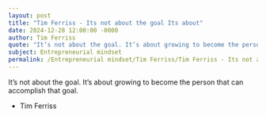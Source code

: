 ```yaml
---
layout: post
title: "Tim Ferriss - Its not about the goal Its about"
date: 2024-12-28 12:00:00 -0000
author: Tim Ferriss
quote: "It’s not about the goal. It’s about growing to become the person that can accomplish that goal."
subject: Entrepreneurial mindset
permalink: /Entrepreneurial mindset/Tim Ferriss/Tim Ferriss - Its not about the goal Its about
---
```


It’s not about the goal. It’s about growing to become the person that can accomplish that goal.

- Tim Ferriss
